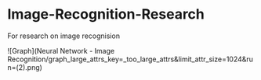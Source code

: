 # Image-Recognition-Research
For research on image recognision

![Graph](Neural Network - Image Recognition/graph_large_attrs_key=_too_large_attrs&limit_attr_size=1024&run=(2).png)

